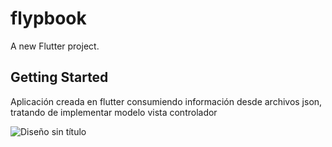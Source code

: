 # flypbook

A new Flutter project.

## Getting Started

Aplicación creada en flutter consumiendo información desde archivos json, tratando de implementar modelo vista controlador

![Diseño sin título](https://github.com/RogelioDaniel/flypbook/assets/55957565/b70e2332-d8fc-4901-848e-9b586c7d36c9)
